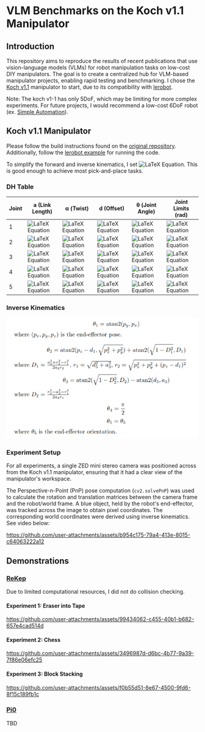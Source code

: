 # VLM Benchmarks on the Koch v1.1 Manipulator
## Introduction
This repository aims to reproduce the results of recent publications that use vision-language models (VLMs) for robot manipulation tasks on low-cost DIY manipulators. The goal is to create a centralized hub for VLM-based manipulator projects, enabling rapid testing and benchmarking. I chose the [Koch v1.1](https://github.com/jess-moss/koch-v1-1) manipulator to start, due to its compatibility with [lerobot](https://github.com/huggingface/lerobot).

Note: The koch v1-1 has only 5DoF, which may be limiting for more complex experiments. For future projects, I would recommend a low-cost 6DoF robot (ex. [Simple Automation](https://docs.google.com/spreadsheets/d/1i-t-i7dLayyafxtfTy8_VctcmbbnCp6Mays1JUR9Qg4/edit?gid=47726668#gid=47726668)).

## Koch v1.1 Manipulator
Please follow the build instructions found on the [original repository](https://github.com/jess-moss/koch-v1-1?tab=readme-ov-file#assembly-instructions). Additionally, follow the [lerobot example](https://github.com/huggingface/lerobot/blob/main/examples/7_get_started_with_real_robot.md) for running the code.

To simplify the forward and inverse kinematics, I set ![LaTeX Equation](https://latex.codecogs.com/svg.image?\theta_4=\pi/2). This is good enough to achieve most pick-and-place tasks.

### DH Table
| Joint | a (Link Length) | α (Twist) | d (Offset) | θ (Joint Angle) | Joint Limits (rad) |
|-------|----------------|-----------|------------|----------------|---------------------|
| 1     | ![LaTeX Equation](https://latex.codecogs.com/svg.image?0)             | ![LaTeX Equation](https://latex.codecogs.com/svg.image?-\frac{\pi}{2})      | ![LaTeX Equation](https://latex.codecogs.com/svg.image?d_1=5.5)        | ![LaTeX Equation](https://latex.codecogs.com/svg.image?\theta_1)            | ![LaTeX Equation](https://latex.codecogs.com/svg.image?\left[-\frac{\pi}{2},\frac{\pi}{2}\right])        |
| 2     | ![LaTeX Equation](https://latex.codecogs.com/svg.image?a_2=10.68)         | ![LaTeX Equation](https://latex.codecogs.com/svg.image?0)         | ![LaTeX Equation](https://latex.codecogs.com/svg.image?0)          | ![LaTeX Equation](https://latex.codecogs.com/svg.image?\theta_2)            | ![LaTeX Equation](https://latex.codecogs.com/svg.image?\left[0,\frac{\pi}{2}\right])           |
| 3     | ![LaTeX Equation](https://latex.codecogs.com/svg.image?a_3=10)           | ![LaTeX Equation](https://latex.codecogs.com/svg.image?0)         | ![LaTeX Equation](https://latex.codecogs.com/svg.image?0)          | ![LaTeX Equation](https://latex.codecogs.com/svg.image?\theta_3)            | ![LaTeX Equation](https://latex.codecogs.com/svg.image?\left[-\frac{\pi}{2},\frac{\pi}{2}\right])        |
| 4     | ![LaTeX Equation](https://latex.codecogs.com/svg.image?0)             | ![LaTeX Equation](https://latex.codecogs.com/svg.image?\frac{\pi}{2})       | ![LaTeX Equation](https://latex.codecogs.com/svg.image?0)          | ![LaTeX Equation](https://latex.codecogs.com/svg.image?\frac{\pi}{2})            | ![LaTeX Equation](https://latex.codecogs.com/svg.image?\left[-\frac{\pi}{2},\frac{\pi}{2}\right])        |
| 5     | ![LaTeX Equation](https://latex.codecogs.com/svg.image?0)            | ![LaTeX Equation](https://latex.codecogs.com/svg.image?0)         | ![LaTeX Equation](https://latex.codecogs.com/svg.image?d_5=10.5)       | ![LaTeX Equation](https://latex.codecogs.com/svg.image?\theta_5)            | ![LaTeX Equation](https://latex.codecogs.com/svg.image?\left[-\pi,\pi\right])            |


### Inverse Kinematics
<img src="images/inv_kin.png" alt="inv_kin">

### Experiment Setup
For all experiments, a single ZED mini stereo camera was positioned across from the Koch v1.1 manipulator, ensuring that it had a clear view of the manipulator's workspace.

The Perspective-n-Point (PnP) pose computation (`cv2.solvePnP`) was used to calculate the rotation and translation matrices between the camera frame and the robot/world frame. A blue object, held by the robot's end-effector, was tracked across the image to obtain pixel coordinates. The corresponding world coordinates were derived using inverse kinematics. See video below:

https://github.com/user-attachments/assets/b954c175-79a4-413e-8015-c64063222a12


## Demonstrations

### [ReKep](https://rekep-robot.github.io/)

Due to limited computational resources, I did not do collision checking.

#### Experiment 1: Eraser into Tape
https://github.com/user-attachments/assets/99434062-c455-40b1-b682-657e4cad514d

#### Experiment 2: Chess
https://github.com/user-attachments/assets/3496987d-d6bc-4b77-9a39-7f86e06efc25

#### Experiment 3: Block Stacking
https://github.com/user-attachments/assets/f0b55d51-8e67-4500-9fd6-8f15c189fb1c


### [Pi0](https://github.com/Physical-Intelligence/openpi)
TBD
